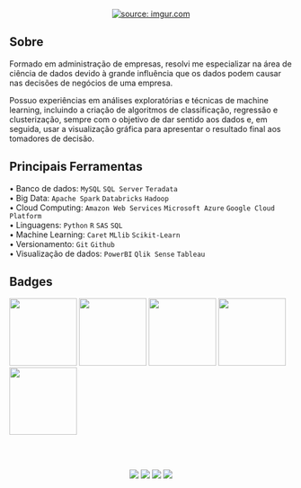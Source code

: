 <p align = "center">
  <a href="https://imgur.com/4TRBdtF"><img src="https://i.imgur.com/4TRBdtF.png" title="source: imgur.com" /></a>
</p>

## Sobre

Formado em administração de empresas, resolvi me especializar na área de ciência de dados devido à grande influência que os dados podem causar nas decisões de negócios de uma empresa.

Possuo experiências em análises exploratórias e técnicas de machine learning, incluindo a criação de algoritmos de classificação, regressão e clusterização, sempre com o objetivo de dar sentido aos dados e, em seguida, usar a visualização gráfica para apresentar o resultado final aos tomadores de decisão.


## Principais Ferramentas

• Banco de dados: `MySQL` `SQL Server` `Teradata` <br>
• Big Data: `Apache Spark` `Databricks` `Hadoop` <br>
• Cloud Computing: `Amazon Web Services` `Microsoft Azure` `Google Cloud Platform` <br>
• Linguagens: `Python` `R` `SAS` `SQL` <br>
• Machine Learning: `Caret` `MLlib` `Scikit-Learn` <br>
• Versionamento: `Git` `Github` <br>
• Visualização de dados: `PowerBI` `Qlik Sense` `Tableau` <br>

## Badges

<p float="left">
<img src="https://i.imgur.com/AlNTJPb.png" width="120"/>
<img src="https://i.imgur.com/9lqcFbx.png" width="120"/>
<img src="https://i.imgur.com/ZxnWare.png" width="120"/>
<img src="https://i.imgur.com/hSraufF.png" width="120"/>
<img src="https://i.imgur.com/I9MdTCC.png" width="120"/>
</p>

<br></br>

<p align="center">
  <a href="mailto:rafaelfelippe_@hotmail.com" alt="Email">
  <img src="https://img.shields.io/badge/Microsoft_Outlook-0078D4?style=flat&logo=microsoft-outlook&logoColor=white" /></a>
  
  <a href="https://api.whatsapp.com/send?1=pt_BR&phone=5519996893190" alt="WhatsApp">
  <img src="https://img.shields.io/badge/-WhatsApp-25d366?style=flat&labelColor=25d366&logo=whatsapp&logoColor=white" /></a>

  <a href="https://www.linkedin.com/in/rafaelfelippe/" alt="Linkedin">
  <img src="https://img.shields.io/badge/-Linkedin-0e76a8?style=flat&logo=Linkedin&logoColor=white&link=" /></a>
  
  <a href="https://rafaelgfelippe.github.io/" alt="Portfólio">
  <img src="https://img.shields.io/badge/Portf%C3%B3lio-Rafael%20Felippe-blue" /></a>
</p>
